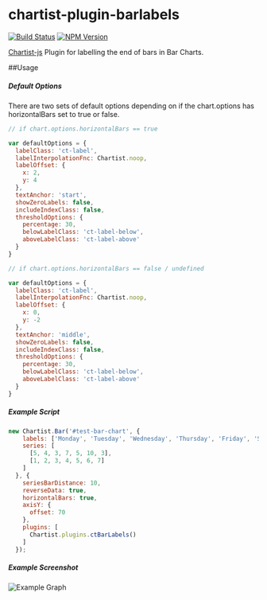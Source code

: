 # chartist-plugin-barlabels

[![Build Status](https://travis-ci.org/mtgibbs/chartist-plugin-barlabels.svg?branch=master)](https://travis-ci.org/mtgibbs/chartist-plugin-barlabels)
[![NPM Version](https://img.shields.io/npm/v/chartist-plugin-barlabels.svg)](https://www.npmjs.com/package/chartist-plugin-barlabels)

[Chartist-js](https://github.com/gionkunz/chartist-js) Plugin for labelling the end of bars in Bar Charts.


##Usage

##### Default Options

There are two sets of default options depending on if the chart.options has horizontalBars set to true or false.

```javascript
// if chart.options.horizontalBars == true

var defaultOptions = {
  labelClass: 'ct-label',
  labelInterpolationFnc: Chartist.noop,
  labelOffset: {
    x: 2,
    y: 4
  },
  textAnchor: 'start',
  showZeroLabels: false,
  includeIndexClass: false,
  thresholdOptions: {
    percentage: 30,
    belowLabelClass: 'ct-label-below',
    aboveLabelClass: 'ct-label-above'
  }
}
```

```javascript
// if chart.options.horizontalBars == false / undefined

var defaultOptions = {
  labelClass: 'ct-label',
  labelInterpolationFnc: Chartist.noop,
  labelOffset: {
    x: 0,
    y: -2
  },
  textAnchor: 'middle',
  showZeroLabels: false,
  includeIndexClass: false,
  thresholdOptions: {
    percentage: 30,
    belowLabelClass: 'ct-label-below',
    aboveLabelClass: 'ct-label-above'
  }
}
```

##### Example Script

```javascript
new Chartist.Bar('#test-bar-chart', {
    labels: ['Monday', 'Tuesday', 'Wednesday', 'Thursday', 'Friday', 'Saturday', 'Sunday'],
    series: [
      [5, 4, 3, 7, 5, 10, 3],
      [1, 2, 3, 4, 5, 6, 7]
    ]
  }, {
    seriesBarDistance: 10,
    reverseData: true,
    horizontalBars: true,
    axisY: {
      offset: 70
    },
    plugins: [
      Chartist.plugins.ctBarLabels()
    ]
  });
```

##### Example Screenshot
![Example Graph](http://i.imgur.com/RJcOkJM.png)
